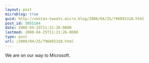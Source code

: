 ```yaml
---
layout: post
microblog: true
guid: http://vmstan-tweets.micro.blog/2008/04/25/796892310.html
post_id: 3055184
date: 2008-04-25T11:21:26-0600
lastmod: 2008-04-25T11:21:26-0600
type: post
url: /2008/04/25/796892310.html
---
```

We are on our way to Microsoft.
